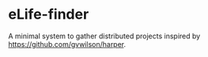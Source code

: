 # eLife-finder
A minimal system to gather distributed projects inspired by https://github.com/gvwilson/harper.
